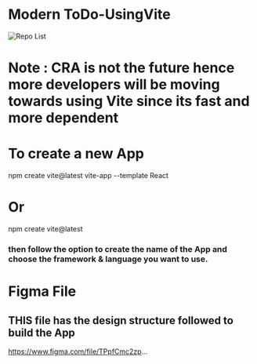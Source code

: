 # Modern ToDo-UsingVite

![Repo List](assets/image.png)


# Note : CRA is not the future hence more developers will be moving towards using Vite since its fast and more dependent

# To create a new App
npm create vite@latest vite-app --template React

# Or
npm create vite@latest 

### then follow the option to create the name of the App and choose the framework & language you want to use.

# Figma File
## THIS file has the design structure followed to build the App
https://www.figma.com/file/TPpfCmc2zp...
